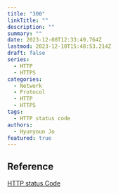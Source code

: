 ```yaml
---
title: "300"
linkTitle: ""
description: ""
summary: ""
date: 2023-12-08T12:33:49.764Z
lastmod: 2023-12-10T15:48:53.214Z
draft: false
series:
  - HTTP
  - HTTPS
categories:
  - Network
  - Protocol
  - HTTP
  - HTTPS
tags:
  - HTTP status code
authors:
  - Hyunyoun Jo
featured: true
---
```


## Reference

[HTTP status Code](https://developer.mozilla.org/ko/docs/Web/HTTP/Status)
